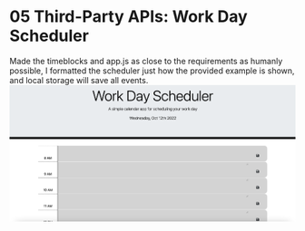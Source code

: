 # 05 Third-Party APIs: Work Day Scheduler
Made the timeblocks and app.js as close to the requirements as humanly possible, I formatted the scheduler just how the provided example is shown, and local storage will save all events.
![landing-page](./Assets/Screen%20Shot%202022-10-12%20at%207.00.03%20PM.png)